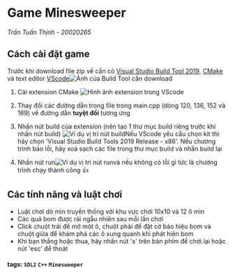 # Game Minesweeper

_Trần Tuấn Thịnh - 20020265_

## Cách cài đặt game

Trước khi download file zip về cần có [Visual Studio Build Tool 2019](https://visualstudio.microsoft.com/downloads/), [CMake](https://cmake.org/download/) và text editor [VScode](https://code.visualstudio.com/download)![Ảnh của Build Tool cần download](https://i.imgur.com/8RCTWm5.png)

1. Cài extension CMake ![Hình ảnh extension trong VScode](https://i.imgur.com/IVZ5Fh7.png)

2. Thay đổi các đường dẫn trong file trong main.cpp (dòng 120, 136, 152 và 169) về đường dẫn **tuyệt đối** tương ứng
3. Nhấn nút build của extension (nên tạo 1 thư mục build riêng trước khi nhấn nút build) ![Ví dụ vị trí nút build](https://i.imgur.com/KfCrBhu.png)Nếu VScode yêu cầu chọn kit thì hãy chọn 'Visual Studio Build Tools 2019 Release - x86'. Nếu chương trình báo lỗi, hãy xoá sạch các file trong thư mục build và nhấn build lại
4. Nhấn nút run![Ví dụ vị trí nút run](https://i.imgur.com/rZ1tMpo.png)và nếu không có lỗi gì tức là chương trình chạy thành công :+1:

## Các tính năng và luật chơi

- Luật chơi dò mìn truyền thống với khu vực chơi 10x10 và 12 ô mìn
- Các quả bom được rải ngẫu nhiên sau mỗi lần chơi
- Click chuột trái để mở một ô, chuột phải để đặt cờ báo hiệu bom và chuột giữa để khám phá các ô xung quanh khi phát hiện bom
- Khi bạn thắng hoặc thua, hãy nhấn nút 's' trên bàn phím để chơi lại hoặc nút 'esc' để thoát

#### tags: `SDL2` `C++` `Minesweeper`
